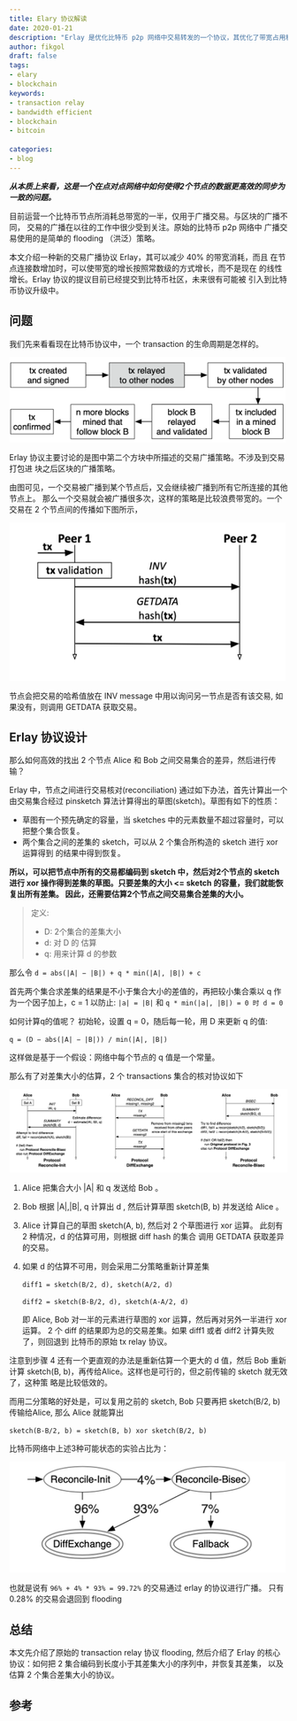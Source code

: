 ```yaml
---
title: Elary 协议解读
date: 2020-01-21
description: "Erlay 是优化比特币 p2p 网络中交易转发的一个协议，其优化了带宽占用和网络传输的效率。"
author: fikgol
draft: false
tags:
- elary
- blockchain
keywords:
- transaction relay
- bandwidth efficient
- blockchain
- bitcoin

categories:
- blog
---
```


__*从本质上来看，这是一个在点对点网络中如何使得2个节点的数据更高效的同步为一致的问题。*__

目前运营一个比特币节点所消耗总带宽的一半，仅用于广播交易。与区块的广播不同，
交易的广播在以往的工作中很少受到关注。原始的比特币 p2p 网络中
广播交易使用的是简单的 flooding （洪泛）策略。

本文介绍一种新的交易广播协议 Erlay，其可以减少 40% 的带宽消耗，而且
在节点连接数增加时，可以使带宽的增长按照常数级的方式增长，而不是现在
的线性增长。Erlay 协议的提议目前已经提交到比特币社区，未来很有可能被
引入到比特币协议升级中。

## 问题

我们先来看看现在比特币协议中，一个 transaction 的生命周期是怎样的。

<img src="images/tx_lifecycle.png" alt="drawing" width="500">

Erlay 协议主要讨论的是图中第二个方块中所描述的交易广播策略。不涉及到交易打包进
块之后区块的广播策略。

由图可见，一个交易被广播到某个节点后，又会继续被广播到所有它所连接的其他节点上。
那么一个交易就会被广播很多次，这样的策略是比较浪费带宽的。一个交易在 2 个节点间的传播如下图所示，

<img src="images/tx_exchange.png" alt="drawing" width="500">

节点会把交易的哈希值放在 INV message 中用以询问另一节点是否有该交易, 如果没有，则调用 GETDATA 获取交易。

## Erlay 协议设计

那么如何高效的找出 2 个节点 Alice 和 Bob 之间交易集合的差异，然后进行传输？

Erlay 中，节点之间进行交易核对(reconciliation) 通过如下办法，首先计算出一个
由交易集合经过 pinsketch 算法计算得出的草图(sketch)。草图有如下的性质：

- 草图有一个预先确定的容量，当 sketches 中的元素数量不超过容量时，可以把整个集合恢复。
- 两个集合之间的差集的 sketch，可以从 2 个集合所构造的 sketch 进行 xor 运算得到
  的结果中得到恢复。

__所以，可以把节点中所有的交易都编码到 sketch 中，然后对2个节点的 sketch 进行 xor 
	操作得到差集的草图。只要差集的大小 <= sketch 的容量，我们就能恢复出所有差集。
	因此，还需要估算2个节点之间交易集合差集的大小。__

> 定义:
> - D: 2个集合的差集大小 
> - d: 对 D 的 估算
> - q: 用来计算 d 的参数

那么令 `d = abs(|A| − |B|) + q * min(|A|, |B|) + c`

首先两个集合求差集的结果是不小于集合大小的差值的，再把较小集合乘以 q 作为一个因子加上，c = 1 以防止:
`|a| = |B|` 和 `q * min(|a|, |B|) = 0 时 d = 0`

如何计算q的值呢？ 初始轮，设置 q = 0，随后每一轮，用 D 来更新 q 的值:

`q = (D − abs(|A| − |B|)) / min(|A|, |B|)`

这样做是基于一个假设：网络中每个节点的 q 值是一个常量。

那么有了对差集大小的估算，2 个 transactions 集合的核对协议如下

![image-3](images/reconciliation_protocol.png)

1. Alice 把集合大小 |A| 和 q 发送给 Bob 。
2. Bob 根据 |A|,|B|, q 计算出 d , 然后计算草图 sketch(B, b) 并发送给 Alice 。
3. Alice 计算自己的草图 sketch(A, b), 然后对 2 个草图进行 xor 运算。
	此刻有 2 种情况，d 的估算可用，则根据 diff hash 的集合 调用 GETDATA 获取差异的交易。
4. 如果 d 的估算不可用，则会采用二分策略重新计算差集

	`diff1 = sketch(B/2, d), sketch(A/2, d)`
	
	`diff2 = sketch(B-B/2, d), sketch(A-A/2, d)`
	
	即 Alice, Bob 对一半的元素进行草图的 xor 运算，然后再对另外一半进行 xor 运算。
	2 个 diff 的结果即为总的交易差集。如果 diff1 或者 diff2 计算失败了，则回退到
	比特币的原始 tx relay 协议。

注意到步骤 4 还有一个更直观的办法是重新估算一个更大的 d 值，然后 Bob 重新计算
sketch(B, b)，再传给Alice。这样也是可行的，但之前传输的 sketch 就无效了，这种策
略是比较低效的。

而用二分策略的好处是，可以复用之前的 sketch, Bob 只要再把 sketch(B/2, b) 
传输给Alice, 那么 Alice 就能算出

`sketch(B-B/2, b) = sketch(B, b) xor sketch(B/2, b)`

比特币网络中上述3种可能状态的实验占比为：

<img src="images/protocol_state.png" alt="drawing" width="500">

也就是说有 `96% + 4% * 93% = 99.72%` 的交易通过 erlay 的协议进行广播。
只有 0.28% 的交易会退回到 flooding

## 总结

本文先介绍了原始的 transaction relay 协议 flooding, 然后介绍了 Erlay 的核心协议：如何把 2 集合编码到长度小于其差集大小的序列中，并恢复其差集，
以及估算 2 个集合差集大小的协议。


## 参考

[1]: https://arxiv.org/abs/1905.10518
[2]: https://github.com/sipa/minisketch/blob/master/doc/math.md
